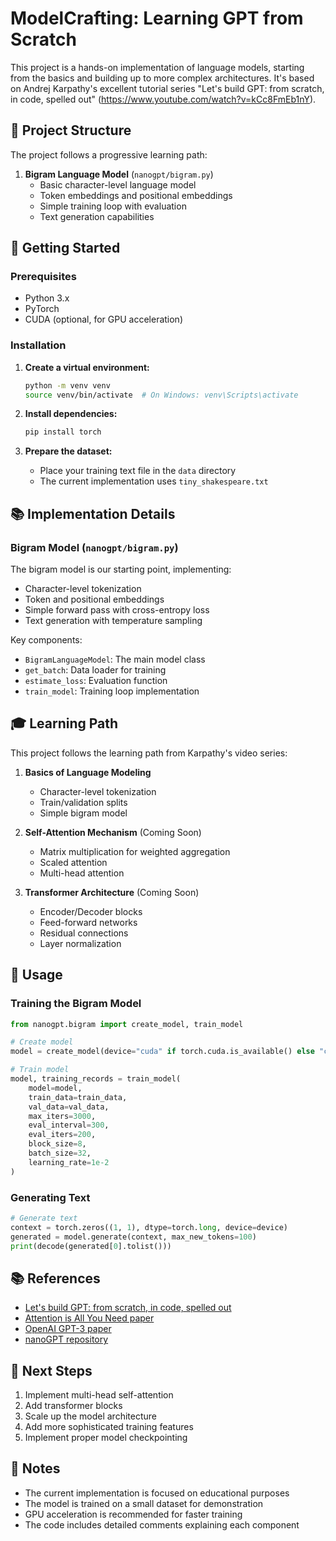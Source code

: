 # ModelCrafting: Learning GPT from Scratch

This project is a hands-on implementation of language models, starting from the basics and building up to more complex architectures. It's based on Andrej Karpathy's excellent tutorial series "Let's build GPT: from scratch, in code, spelled out" (https://www.youtube.com/watch?v=kCc8FmEb1nY).

## 🎯 Project Structure

The project follows a progressive learning path:

1. **Bigram Language Model** (`nanogpt/bigram.py`)
   - Basic character-level language model
   - Token embeddings and positional embeddings
   - Simple training loop with evaluation
   - Text generation capabilities

## 🚀 Getting Started

### Prerequisites

- Python 3.x
- PyTorch
- CUDA (optional, for GPU acceleration)

### Installation

1. **Create a virtual environment:**
   ```bash
   python -m venv venv
   source venv/bin/activate  # On Windows: venv\Scripts\activate
   ```

2. **Install dependencies:**
   ```bash
   pip install torch
   ```

3. **Prepare the dataset:**
   - Place your training text file in the `data` directory
   - The current implementation uses `tiny_shakespeare.txt`

## 📚 Implementation Details

### Bigram Model (`nanogpt/bigram.py`)

The bigram model is our starting point, implementing:
- Character-level tokenization
- Token and positional embeddings
- Simple forward pass with cross-entropy loss
- Text generation with temperature sampling

Key components:
- `BigramLanguageModel`: The main model class
- `get_batch`: Data loader for training
- `estimate_loss`: Evaluation function
- `train_model`: Training loop implementation

## 🎓 Learning Path

This project follows the learning path from Karpathy's video series:

1. **Basics of Language Modeling**
   - Character-level tokenization
   - Train/validation splits
   - Simple bigram model

2. **Self-Attention Mechanism** (Coming Soon)
   - Matrix multiplication for weighted aggregation
   - Scaled attention
   - Multi-head attention

3. **Transformer Architecture** (Coming Soon)
   - Encoder/Decoder blocks
   - Feed-forward networks
   - Residual connections
   - Layer normalization

## 🔧 Usage

### Training the Bigram Model

```python
from nanogpt.bigram import create_model, train_model

# Create model
model = create_model(device="cuda" if torch.cuda.is_available() else "cpu")

# Train model
model, training_records = train_model(
    model=model,
    train_data=train_data,
    val_data=val_data,
    max_iters=3000,
    eval_interval=300,
    eval_iters=200,
    block_size=8,
    batch_size=32,
    learning_rate=1e-2
)
```

### Generating Text

```python
# Generate text
context = torch.zeros((1, 1), dtype=torch.long, device=device)
generated = model.generate(context, max_new_tokens=100)
print(decode(generated[0].tolist()))
```

## 📚 References

- [Let's build GPT: from scratch, in code, spelled out](https://www.youtube.com/watch?v=kCc8FmEb1nY)
- [Attention is All You Need paper](https://arxiv.org/abs/1706.03762)
- [OpenAI GPT-3 paper](https://arxiv.org/abs/2005.14165)
- [nanoGPT repository](https://github.com/karpathy/nanoGPT)

## 🎯 Next Steps

1. Implement multi-head self-attention
2. Add transformer blocks
3. Scale up the model architecture
4. Add more sophisticated training features
5. Implement proper model checkpointing

## 📝 Notes

- The current implementation is focused on educational purposes
- The model is trained on a small dataset for demonstration
- GPU acceleration is recommended for faster training
- The code includes detailed comments explaining each component

